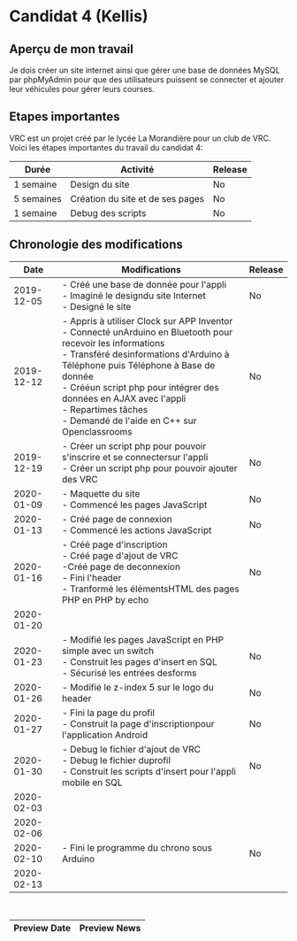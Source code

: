 # Candidat 4 (Kellis)

## Aperçu de mon travail

Je dois créer un site internet ainsi que gérer une base de données MySQL par phpMyAdmin pour que des utilisateurs puissent se connecter et ajouter leur véhicules pour gérer leurs courses.

## Etapes importantes

VRC est un projet créé par le lycée La Morandière pour un club de VRC. Voici les étapes importantes du travail du candidat 4:

| Durée | Activité | Release |
| --- | --- | --- |
| 1 semaine | Design du site | No |
| 5 semaines | Création du site et de ses pages | No |
| 1 semaine | Debug des scripts | No |

## Chronologie des modifications

| Date | Modifications | Release
| --- | --- | --- |
|2019-12-05| - Créé une base de donnée pour l'appli <br>- Imaginé le designdu site Internet <br>- Designé le site | No |
|2019-12-12| - Appris à utiliser Clock sur APP Inventor <br>- Connecté unArduino en Bluetooth pour recevoir les informations <br>- Transféré desinformations d'Arduino à Téléphone puis Téléphone à Base de donnée <br>- Crééun script php pour intégrer des données en AJAX avec l'appli <br>- Repartimes tâches <br>- Demandé de l'aide en C++ sur Openclassrooms | No |
|2019-12-19| - Créer un script php pour pouvoir s'inscrire et se connectersur l'appli <br>- Créer un script php pour pouvoir ajouter des VRC | No |
|2020-01-09| - Maquette du site <br>- Commencé les pages JavaScript | No |
|2020-01-13| - Créé page de connexion <br>- Commencé les actions JavaScript | No |
|2020-01-16| - Créé page d'inscription <br>- Créé page d'ajout de VRC <br>-Créé page de deconnexion <br>- Fini l'header <br>- Tranformé les élémentsHTML des pages PHP en PHP by echo | No |
|2020-01-20|||
|2020-01-23| - Modifié les pages JavaScript en PHP simple avec un switch<br>- Construit les pages d'insert en SQL <br>- Sécurisé les entrées desforms | No |
|2020-01-26| - Modifié le z-index 5 sur le logo du header | No |
|2020-01-27| - Fini la page du profil <br>- Construit la page d'inscriptionpour l'application Android | No |
|2020-01-30| - Debug le fichier d'ajout de VRC<br>- Debug le fichier duprofil<br>- Construit les scripts d'insert pour l'appli mobile en SQL | No |
|2020-02-03|||
|2020-02-06|||
|2020-02-10| - Fini le programme du chrono sous Arduino | No |
|2020-02-13|||
<br>

| Preview Date     | Preview News |
|----------|--------------|

